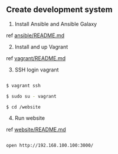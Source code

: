 ## Create development system

1. Install Ansible and Ansible Galaxy

  ref [ansible/README.md](ansible/README.md)

2. Install and up Vagrant

  ref [vagrant/README.md](vagrant/README.md)

3. SSH login vagrant

```bash

$ vagrant ssh

$ sudo su - vagrant

$ cd /website

```

4. Run website

  ref [website/README.md](website/README.md)

```base

open http://192.168.100.100:3000/

```
